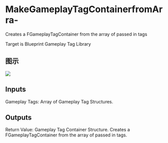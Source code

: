 # MakeGameplayTagContainerfromArra-

Creates a FGameplayTagContainer from the array of passed in tags

Target is Blueprint Gameplay Tag Library

## 图示

![]($-20221218-19094203.png)

## Inputs

Gameplay Tags: Array of Gameplay Tag Structures.  

## Outputs

Return Value: Gameplay Tag Container Structure. Creates a FGameplayTagContainer from the array of passed in tags.

